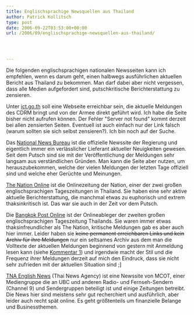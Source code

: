 ```yaml
---
title: Englischsprachige Newsquellen aus Thailand
author: Patrick Kollitsch
type: post
date: 2006-09-22T03:53:00+00:00
url: /2006/09/englischsprachige-newsquellen-aus-thailand/




---
```

Die folgenden englischsprachigen nationalen Newsseiten kann ich empfehlen, wenn es darum geht, einen halbwegs ausführlichen aktuellen Bericht aus Thailand zu bekommen. Man darf dabei aber nicht vergessen, dass alle Medien aufgefordert sind, putschkritische Berichterstattung zu zensieren. 

Unter [ict.go.th][1] soll eine Webseite erreichbar sein, die aktuelle Meldungen des <span class="caps">CDRM</span> bringt und von der Armee direkt geführt wird. Ich habe die Seite bisher nicht aufrufen können. Der Fehler "Server not found" kommt derzeit bei allen zensierten Seiten. Eventuell ist auch einfach nur der Link falsch (warum sollten sie sich selbst zensieren?). Ich bin noch auf der Suche.

Das [National News Bureau][2] ist die offizielle Newssite der Regierung und eigentlich immer ein verlässlicher Lieferant aktueller Neuigkeiten gewesen. Seit dem Putsch sind sie mit der Veröffentlichung der Meldungen sehr langsam aus verständlichen Gründen. Man kann die Seite aber nutzen, um herauszubekommen, welche der vielen Meldungen der letzten Tage offiziell sind und welche eher Gerüchte und Meinungen.

[The Nation Online][3] ist die Onlinezeitung der Nation, einer der zwei großen englischsprachigen Tageszeitungen in Thailand. Sie haben eine sehr aktive aktuelle Berichterstattung, die manchmal etwas zu euphorisch und extrem thaksinkritisch ist. Das war sie auch in der Zeit vor dem Putsch.

Die [Bangkok Post Online][4] ist der Onlineableger der zweiten großen englischsprachigen Tageszeitung Thailands. Sie waren immer etwas thaksinfreundlicher als The Nation, kritische Meldungen gab es aber auch hier immer. Leider haben sie <del>keine permanent erreichbaren Links und kein Archiv für ihre Meldungen</del> nur ein seltsames Archiv aus dem man die Volltexte der aktuellen Meldungen beginnend von gestern mit Anmeldung lesen kann (siehe [Kommentar 1][5]) und irgendwie macht der Stil und die Frequenz ihrer Meldungen derzeit auf mich den Eindruck, dass sie nicht sehr zufrieden mit der aktuellen Situation sind ;]

[<span class="caps">TNA</span> English News][6] (Thai News Agency) ist eine Newssite von <span class="caps">MCOT</span>, einer Mediengruppe die an <span class="caps">UBC</span> und anderen Radio- und Fernseh-Sendern (Channel 9) und Sendergruppen beteiligt ist und einige Zeitungen betreibt. Die News hier sind meistens sehr gut recherchiert und ausführlich, aber leider auch recht spät online. Es geht größtenteils um finanzielle Belange und Businessthemen.

 [1]: http://www.ict.go.th/
 [2]: http://thainews.prd.go.th/newsenglish/
 [3]: http://www.nationmultimedia.com/index.php
 [4]: http://www.bangkokpost.com/
 [5]: #c000795
 [6]: http://etna.mcot.net/
